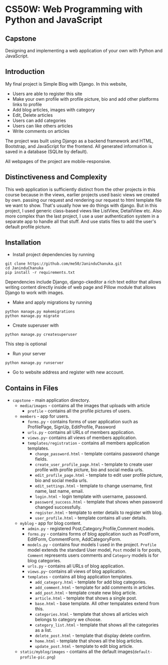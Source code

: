 # CS50W: Web Programming with Python and JavaScript

## Capstone
Designing and implementing a web application of your own with Python and JavaScript.

## Introduction
My final project is Simple Blog with Django. In this website,
- Users are able to register this site
- Make your own profile with profile picture, bio and add other platforms links to profile
- Add blog articles, images with category  
- Edit, Delete articles
- Users can add categories
- Users can like others articles
- Write comments on articles

The project was built using Django as a backend framework and HTML, Bootstrap, and JavaScript for the frontend. All generated information is saved in a database (SQLite by default).

All webpages of the project are mobile-responsive.

## Distinctiveness and Complexity
This web application is sufficiently distinct from the other projects in this course because in the views, earlier projects used basic views we created by own. passing our request and rendering our request to html template file we want to show. That's usually how we do things with django. But in this project, I used generic class-based views like ListView, DetailView etc. Also more complex than the last project, I use a user authentication system in a separate app to handle all that stuff. And use statis files to add the user's default profile picture.

## Installation

- Install project dependencies by running
```shell script
git clone https://github.com/me50/JaninduChanuka.git
cd JaninduChanuka
pip install -r requirements.txt
```
Dependencies include Django, django-ckeditor a rich text editor that allows writing content directly inside of web page and Pillow module that allows Django to work with images.

- Make and apply migrations by running
```shell script
python manage.py makemigrations
python manage.py migrate
```

- Create superuser with
```shell script
python manage.py createsuperuser
```
This step is optional

- Run your server
```shell script
python manage.py runserver
```

- Go to website address and register with new account.

## Contains in Files
 - `capstone` - main application directory.
    - `media/images` - contains all the images that uploads with article
      - `profile` - contains all the profile pictures of users.
    - `members` - app for users.
      - `forms.py` - contains forms of user application such as ProfilePage, SignUp, EditProfile, Password
      - `urls.py` - contains all URLs of members application. 
      - `views.py`- contains all views of members application.
      - `templates/registration` - contains all members application templates.
        - `change_password.html` - template contains password change fields.
        - `create_user_profile_page.html` - template to create user profile with profile picture, bio and social media urls.
        - `edit_profile_page.html` - template to edit user profile picture, bio and social media urls.
        - `edit_settings.html` - template to change username, first name, last name, email.
        - `login.html` - login template with username, passowrd.
        - `password_success.html` - template that shows when password changed successfully.
        - `register.html` - template to enter details to register with blog.
        - `user_profile.html` - template contains all user details.
    - `myblog` - app for blog content.
      - `admin.py` - registered Post,Category,Profile,Comment models.
      - `forms.py` - contains forms of blog application such as PostForm, EditForm, CommentForm, AddCategoryForm.
      - `models.py` - contains four models I used in the project. `Profile` model extends the standard User model, `Post` model is for posts, `Comment` represents users comments and `Category` models is for blog categories.
      - `urls.py` - contains all URLs of blog application. 
      - `views.py`- contains all views of blog application.
      - `templates` - contains all blog application templates.
        - `add_category.html` - template for add blog categories.
        - `add_comment.html` - template for add comments in articles.
        - `add_post.html` - template create new blog article.
        - `article.html` - template that shows a single post.
        - `base.html` - base template. All other tempalates extend from this.
        - `categories.html` - template that shows all articles wich belongs to category we choose.
        - `category_list.html` - template that shows all the categories as a list.
        - `delete_post.html` - template that display delete confirm.
        - `home.html` - template that shows all the blog articles. 
        - `update_post.html` - template to edit blog article.
     - `static/myblog/images` - contains all the default images(`default-profile-pic.png`)
